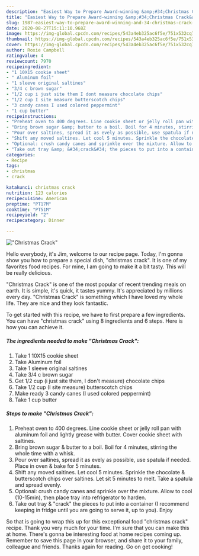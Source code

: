 ```yaml
---
description: "Easiest Way to Prepare Award-winning &amp;#34;Christmas Crack&amp;#34;"
title: "Easiest Way to Prepare Award-winning &amp;#34;Christmas Crack&amp;#34;"
slug: 1987-easiest-way-to-prepare-award-winning-and-34-christmas-crack-and-34
date: 2020-08-27T15:11:10.968Z
image: https://img-global.cpcdn.com/recipes/543a4eb325ac6f5e/751x532cq70/christmas-crack-recipe-main-photo.jpg
thumbnail: https://img-global.cpcdn.com/recipes/543a4eb325ac6f5e/751x532cq70/christmas-crack-recipe-main-photo.jpg
cover: https://img-global.cpcdn.com/recipes/543a4eb325ac6f5e/751x532cq70/christmas-crack-recipe-main-photo.jpg
author: Roxie Campbell
ratingvalue: 4
reviewcount: 7970
recipeingredient:
- "1 10X15 cookie sheet"
- " Aluminum foil"
- "1 sleeve original saltines"
- "3/4 c brown sugar"
- "1/2 cup i just site them I dont measure chocolate chips"
- "1/2 cup I site measure butterscotch chips"
- "3 candy canes I used colored peppermint"
- "1 cup butter"
recipeinstructions:
- "Preheat oven to 400 degrees. Line cookie sheet or jelly roll pan with aluminum foil and lightly grease with butter. Cover cookie sheet with saltines."
- "Bring brown sugar &amp; butter to a boil. Boil for 4 minutes, stirring the whole time with a whisk."
- "Pour over saltines, spread it as evely as possible, use spatula if needed. Place in oven &amp; bake for 5 minutes."
- "Shift any moved saltines. Let cool 5 minutes. Sprinkle the chocolate &amp; butterscotch chips over saltines. Let sit 5 minutes to melt. Take a spatula and spread evenly."
- "Optional: crush candy canes and sprinkle over the mixture. Allow to cool (10-15min), then place tray into refrigerator to harden."
- "Take out tray &amp; &#34;crack&#34; the pieces to put into a container (I recommend keeping in fridge until you are going to serve it, up to you). Enjoy"
categories:
- Recipe
tags:
- christmas
- crack

katakunci: christmas crack 
nutrition: 123 calories
recipecuisine: American
preptime: "PT17M"
cooktime: "PT51M"
recipeyield: "2"
recipecategory: Dinner

---
```



![&#34;Christmas Crack&#34;](https://img-global.cpcdn.com/recipes/543a4eb325ac6f5e/751x532cq70/christmas-crack-recipe-main-photo.jpg)

Hello everybody, it's Jim, welcome to our recipe page. Today, I'm gonna show you how to prepare a special dish, &#34;christmas crack&#34;. It is one of my favorites food recipes. For mine, I am going to make it a bit tasty. This will be really delicious.



&#34;Christmas Crack&#34; is one of the most popular of recent trending meals on earth. It is simple, it's quick, it tastes yummy. It's appreciated by millions every day. &#34;Christmas Crack&#34; is something which I have loved my whole life. They are nice and they look fantastic.


To get started with this recipe, we have to first prepare a few ingredients. You can have &#34;christmas crack&#34; using 8 ingredients and 6 steps. Here is how you can achieve it.

<!--inarticleads1-->

##### The ingredients needed to make &#34;Christmas Crack&#34;:

1. Take 1 10X15 cookie sheet
1. Take  Aluminum foil
1. Take 1 sleeve original saltines
1. Take 3/4 c brown sugar
1. Get 1/2 cup (i just site them, I don&#39;t measure) chocolate chips
1. Take 1/2 cup (I site measure) butterscotch chips
1. Make ready 3 candy canes (I used colored peppermint)
1. Take 1 cup butter




<!--inarticleads2-->

##### Steps to make &#34;Christmas Crack&#34;:

1. Preheat oven to 400 degrees. Line cookie sheet or jelly roll pan with aluminum foil and lightly grease with butter. Cover cookie sheet with saltines.
1. Bring brown sugar &amp; butter to a boil. Boil for 4 minutes, stirring the whole time with a whisk.
1. Pour over saltines, spread it as evely as possible, use spatula if needed. Place in oven &amp; bake for 5 minutes.
1. Shift any moved saltines. Let cool 5 minutes. Sprinkle the chocolate &amp; butterscotch chips over saltines. Let sit 5 minutes to melt. Take a spatula and spread evenly.
1. Optional: crush candy canes and sprinkle over the mixture. Allow to cool (10-15min), then place tray into refrigerator to harden.
1. Take out tray &amp; &#34;crack&#34; the pieces to put into a container (I recommend keeping in fridge until you are going to serve it, up to you). Enjoy




So that is going to wrap this up for this exceptional food &#34;christmas crack&#34; recipe. Thank you very much for your time. I'm sure that you can make this at home. There's gonna be interesting food at home recipes coming up. Remember to save this page in your browser, and share it to your family, colleague and friends. Thanks again for reading. Go on get cooking!
